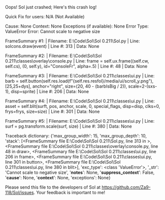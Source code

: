 Oops! Sol just crashed;
Here's this crash log!

Quick Fix for users: N/A (Not Available)

Cause: None
Context: None
Exceptions (if available): None
Error Type: ValueError
Error: Cannot scale to negative size

FrameSummary #1:
  | Filename: E:\Code\Sol\Sol 0.211\Sol.py
  | Line: solcons.draw(event)
  | Line #: 313
  | Data: None

FrameSummary #2:
  | Filename: E:\Code\Sol\Sol 0.211\classes\overlay\console.py
  | Line: frame = self.ux.frame((self.cw, self.cs), (0, self.y), id="ConsoleFr", alpha=.5)
  | Line #: 48
  | Data: None

FrameSummary #3:
  | Filename: E:\Code\Sol\Sol 0.211\classes\ui.py
  | Line: barb = self.button(self.res.load(f"{self.res.resfol}/media/ui/scroll_y.png"), [25,25+dys], anchor="right", size=(20, 40 - (barbIsBig / 2)), scale=2-(sxs-1), disp=sprite)
  | Line #: 206
  | Data: None

FrameSummary #4:
  | Filename: E:\Code\Sol\Sol 0.211\classes\ui.py
  | Line: asset = self.blit(surft, pos, anchor, scale, 0, special_flags, disp=disp, clks=0, frys=frys, size=size)
  | Line #: 301
  | Data: None

FrameSummary #5:
  | Filename: E:\Code\Sol\Sol 0.211\classes\ui.py
  | Line: surf = pg.transform.scale(surf, size)
  | Line #: 380
  | Data: None

Traceback dictionary: {'max_group_width': 15, 'max_group_depth': 10, 'stack': [<FrameSummary file E:\Code\Sol\Sol 0.211\Sol.py, line 313 in <module>>, <FrameSummary file E:\Code\Sol\Sol 0.211\classes\overlay\console.py, line 48 in draw>, <FrameSummary file E:\Code\Sol\Sol 0.211\classes\ui.py, line 206 in frame>, <FrameSummary file E:\Code\Sol\Sol 0.211\classes\ui.py, line 301 in button>, <FrameSummary file E:\Code\Sol\Sol 0.211\classes\ui.py, line 380 in blit>], 'exc_type': <class 'ValueError'>, '_str': 'Cannot scale to negative size', '__notes__': None, '__suppress_context__': False, '__cause__': None, '__context__': None, 'exceptions': None}


Please send this file to the developers of Sol at https://github.com/Za9-118/Sol/issues.
Your feedback is important to me!